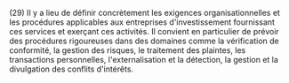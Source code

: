 (29) Il y a lieu de définir concrètement les exigences organisationnelles et les procédures applicables aux entreprises d'investissement fournissant ces services et exerçant ces activités. Il convient en particulier de prévoir des procédures rigoureuses dans des domaines comme la vérification de conformité, la gestion des risques, le traitement des plaintes, les transactions personnelles, l'externalisation et la détection, la gestion et la divulgation des conflits d'intérêts.